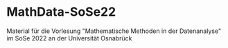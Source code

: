 # MathData-SoSe22
Material für die Vorlesung "Mathematische Methoden in der Datenanalyse" im SoSe 2022 an der Universität Osnabrück
